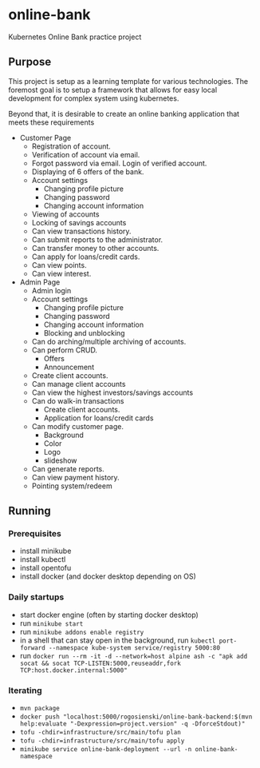 # online-bank
Kubernetes Online Bank practice project

## Purpose

This project is setup as a learning template for various technologies.
The foremost goal is to setup a framework that allows for easy local development for complex system using kubernetes.

Beyond that, it is desirable to create an online banking application that meets these requirements
- Customer Page
  - Registration of account.
  - Verification of account via email.
  - Forgot password via email. Login of verified account.
  - Displaying of 6 offers of the bank.
  - Account settings
    - Changing profile picture
    - Changing password
    - Changing account information
  - Viewing of accounts
  - Locking of savings accounts
  - Can view transactions history.
  - Can submit reports to the administrator.
  - Can transfer money to other accounts.
  - Can apply for loans/credit cards.
  - Can view points.
  - Can view interest.
- Admin Page
  - Admin login
  - Account settings
    - Changing profile picture
    - Changing password
    - Changing account information
    - Blocking and unblocking
  - Can do arching/multiple archiving of accounts.
  - Can perform CRUD.
    - Offers
    - Announcement
  - Create client accounts.
  - Can manage client accounts
  - Can view the highest investors/savings accounts
  - Can do walk-in transactions
    - Create client accounts.
    - Application for loans/credit cards
  - Can modify customer page.
    - Background
    - Color
    - Logo
    - slideshow
  - Can generate reports.
  - Can view payment history.
  - Pointing system/redeem

## Running

### Prerequisites

- install minikube
- install kubectl
- install opentofu
- install docker (and docker desktop depending on OS)

### Daily startups

- start docker engine (often by starting docker desktop)
- run `minikube start`
- run `minikube addons enable registry`
- in a shell that can stay open in the background, run `kubectl port-forward --namespace kube-system service/registry 5000:80`
- run `docker run --rm -it -d --network=host alpine ash -c "apk add socat && socat TCP-LISTEN:5000,reuseaddr,fork TCP:host.docker.internal:5000"`

### Iterating

- `mvn package`
- `docker push "localhost:5000/rogosienski/online-bank-backend:$(mvn help:evaluate "-Dexpression=project.version" -q -DforceStdout)"`
- `tofu -chdir=infrastructure/src/main/tofu plan`
- `tofu -chdir=infrastructure/src/main/tofu apply`
- `minikube service online-bank-deployment --url -n online-bank-namespace`